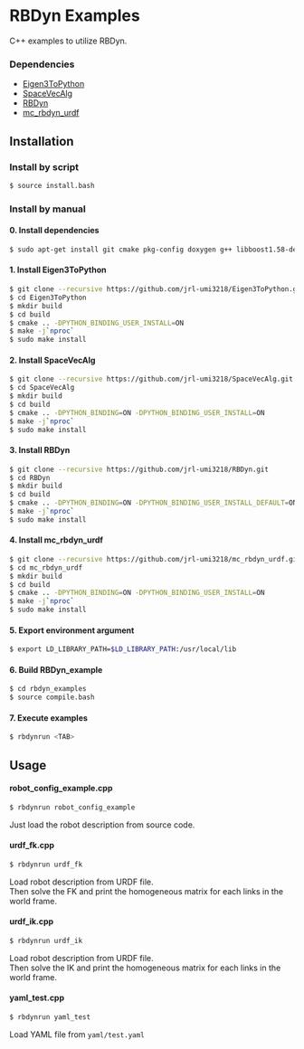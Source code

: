 # RBDyn Examples
C++ examples to utilize RBDyn.  

### Dependencies

- [Eigen3ToPython](https://github.com/jrl-umi3218/Eigen3ToPython)
- [SpaceVecAlg](https://github.com/jrl-umi3218/SpaceVecAlg)
- [RBDyn](https://github.com/jrl-umi3218/RBDyn)
- [mc_rbdyn_urdf](https://github.com/jrl-umi3218/mc_rbdyn_urdf)

## Installation
### Install by script
```bash
$ source install.bash
```

### Install by manual
#### 0. Install dependencies
```bash
$ sudo apt-get install git cmake pkg-config doxygen g++ libboost1.58-dev libboost1.58-all-dev libeigen3-dev libyaml-cpp-dev python-pip python2.7-dev make libtinyxml2-dev libnotify-bin -y
```

#### 1. Install Eigen3ToPython
```bash
$ git clone --recursive https://github.com/jrl-umi3218/Eigen3ToPython.git
$ cd Eigen3ToPython
$ mkdir build
$ cd build
$ cmake .. -DPYTHON_BINDING_USER_INSTALL=ON
$ make -j`nproc`
$ sudo make install
```

#### 2. Install SpaceVecAlg
```bash
$ git clone --recursive https://github.com/jrl-umi3218/SpaceVecAlg.git
$ cd SpaceVecAlg
$ mkdir build
$ cd build
$ cmake .. -DPYTHON_BINDING=ON -DPYTHON_BINDING_USER_INSTALL=ON
$ make -j`nproc`
$ sudo make install
```

#### 3. Install RBDyn
```bash
$ git clone --recursive https://github.com/jrl-umi3218/RBDyn.git
$ cd RBDyn
$ mkdir build
$ cd build
$ cmake .. -DPYTHON_BINDING=ON -DPYTHON_BINDING_USER_INSTALL_DEFAULT=ON -DPYTHON_BINDING_USER_INSTALL=ON
$ make -j`nproc`
$ sudo make install
```

#### 4. Install mc_rbdyn_urdf
```bash
$ git clone --recursive https://github.com/jrl-umi3218/mc_rbdyn_urdf.git
$ cd mc_rbdyn_urdf
$ mkdir build
$ cd build
$ cmake .. -DPYTHON_BINDING=ON -DPYTHON_BINDING_USER_INSTALL=ON
$ make -j`nproc`
$ sudo make install
```

#### 5. Export environment argument
```bash
$ export LD_LIBRARY_PATH=$LD_LIBRARY_PATH:/usr/local/lib
```

#### 6. Build RBDyn_example
```bash
$ cd rbdyn_examples
$ source compile.bash
```

#### 7. Execute examples
```bash
$ rbdynrun <TAB>
```

## Usage
#### robot_config_example.cpp
```bash
$ rbdynrun robot_config_example
```
Just load the robot description from source code.

#### urdf_fk.cpp
```bash
$ rbdynrun urdf_fk
```
Load robot description from URDF file.  
Then solve the FK and print the homogeneous matrix for each links in the world frame.

#### urdf_ik.cpp
```bash
$ rbdynrun urdf_ik
```
Load robot description from URDF file.  
Then solve the IK and print the homogeneous matrix for each links in the world frame.

#### yaml_test.cpp
```bash
$ rbdynrun yaml_test
```
Load YAML file from `yaml/test.yaml`
